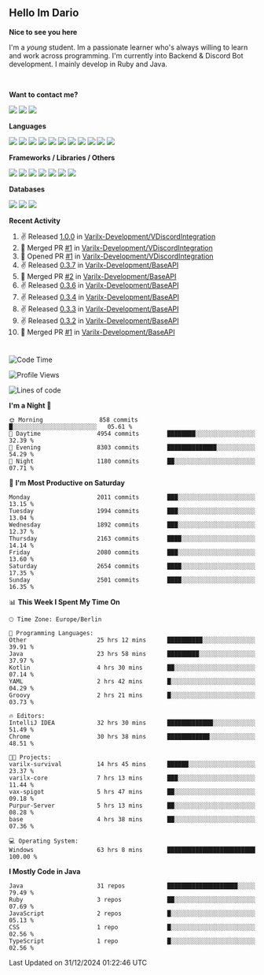 <h2>Hello Im Dario</h2>

**Nice to see you here**

I'm a *young* student. Im a passionate learner who's always willing to learn and work across
programming. I'm currently into Backend & Discord Bot development. I mainly develop in Ruby and Java.

<br/>

**Want to contact me?**

<a href="https://github.com/knerio"><img src="https://img.shields.io/badge/-Github-blue?style=for-the-badge&logo=github&logoColor=white"/></a> <a href="https://discord.com/users/639416958923702292"><img src="https://img.shields.io/badge/-knerio-blue?style=for-the-badge&logo=discord&logoColor=white"/></a> <a href="https://twitch.tv/dopalos_"><img src="https://img.shields.io/badge/-twitch-blue?style=for-the-badge&logo=twitch&logoColor=white"/></a>

**Languages**

<img src="https://img.shields.io/badge/-HTML-blue?style=for-the-badge&logo=html5&logoColor=white"/> <img src="https://img.shields.io/badge/-CSS-blue?style=for-the-badge&logo=CSS3&logoColor=white"/> <img src="https://img.shields.io/badge/-Javascript-blue?style=for-the-badge&logo=javascript&logoColor=white"/> <img src="https://img.shields.io/badge/-Typescript-blue?style=for-the-badge&logo=TypeScript&logoColor=white"/> <img src="https://img.shields.io/badge/-Java-blue?style=for-the-badge&logo=java&logoColor=white"/> <img src="https://img.shields.io/badge/-Kotlin-blue?style=for-the-badge&logo=kotlin&logoColor=white"/> <img src="https://img.shields.io/badge/-SQL-blue?style=for-the-badge&logo=MYSQL&logoColor=white"/> <img src="https://img.shields.io/badge/-Markdown-blue?style=for-the-badge&logo=Markdown&logoColor=white"/> <img src="https://img.shields.io/badge/-JSON-blue?style=for-the-badge&logo=JSON&logoColor=white"/> <img src="https://img.shields.io/badge/-Git-blue?style=for-the-badge&logo=Git&logoColor=white"/> <img src="https://img.shields.io/badge/-Ruby-blue?style=for-the-badge&logo=Ruby&logoColor=white"/>
<br/>

 **Frameworks / Libraries / Others**

<img src="https://img.shields.io/badge/-Bootstrap-blue?style=for-the-badge&logo=Bootstrap&logoColor=white"/> <img src="https://img.shields.io/badge/-Node.JS-blue?style=for-the-badge&logo=node.js&logoColor=white"/> <img src="https://img.shields.io/badge/-React-blue?style=for-the-badge&logo=React&logoColor=white"/> <img src="https://img.shields.io/badge/-Express-blue?style=for-the-badge&logo=Express&logoColor=white"/> <img src="https://img.shields.io/badge/-Next.Js-blue?style=for-the-badge&logo=Next.Js&logoColor=white"/> <img src="https://img.shields.io/badge/-Ruby_On_Rails-blue?style=for-the-badge&logo=ruby-on-rails&logoColor=white"/> <img src="https://img.shields.io/badge/-JDA-blue?style=for-the-badge&logo=JDA&logoColor=white"/>

**Databases**

<img src="https://img.shields.io/badge/-MongoDB-blue?style=for-the-badge&logo=mongodb&logoColor=white"/> <img src="https://img.shields.io/badge/-MariaDB-blue?style=for-the-badge&logo=MariaDB&logoColor=white"/>
<img src="https://img.shields.io/badge/-PostgreSQL-blue?style=for-the-badge&logo=PostgreSQl&logoColor=white"/>

**Recent Activity**

<!--RECENT_ACTIVITY:start-->
1. ✌️ Released [1.0.0](https://github.com/Varilx-Development/VDiscordIntegration/releases/tag/1.0.0) in [Varilx-Development/VDiscordIntegration](https://github.com/Varilx-Development/VDiscordIntegration)<br>
2. 🎉 Merged PR [#1](https://github.com/Varilx-Development/VDiscordIntegration/pull/1) in [Varilx-Development/VDiscordIntegration](https://github.com/Varilx-Development/VDiscordIntegration)<br>
3. 💪 Opened PR [#1](https://github.com/Varilx-Development/VDiscordIntegration/pull/1) in [Varilx-Development/VDiscordIntegration](https://github.com/Varilx-Development/VDiscordIntegration)<br>
4. ✌️ Released [0.3.7](https://github.com/Varilx-Development/BaseAPI/releases/tag/0.3.7) in [Varilx-Development/BaseAPI](https://github.com/Varilx-Development/BaseAPI)<br>
5. 🎉 Merged PR [#2](https://github.com/Varilx-Development/BaseAPI/pull/2) in [Varilx-Development/BaseAPI](https://github.com/Varilx-Development/BaseAPI)<br>
6. ✌️ Released [0.3.6](https://github.com/Varilx-Development/BaseAPI/releases/tag/0.3.6) in [Varilx-Development/BaseAPI](https://github.com/Varilx-Development/BaseAPI)<br>
7. ✌️ Released [0.3.4](https://github.com/Varilx-Development/BaseAPI/releases/tag/0.3.4) in [Varilx-Development/BaseAPI](https://github.com/Varilx-Development/BaseAPI)<br>
8. ✌️ Released [0.3.3](https://github.com/Varilx-Development/BaseAPI/releases/tag/0.3.3) in [Varilx-Development/BaseAPI](https://github.com/Varilx-Development/BaseAPI)<br>
9. ✌️ Released [0.3.2](https://github.com/Varilx-Development/BaseAPI/releases/tag/0.3.2) in [Varilx-Development/BaseAPI](https://github.com/Varilx-Development/BaseAPI)<br>
10. 🎉 Merged PR [#1](https://github.com/Varilx-Development/BaseAPI/pull/1) in [Varilx-Development/BaseAPI](https://github.com/Varilx-Development/BaseAPI)<br>
<!--RECENT_ACTIVITY:end-->
 
#

<!--START_SECTION:waka-->
![Code Time](http://img.shields.io/badge/Code%20Time-771%20hrs%2052%20mins-blue)

![Profile Views](http://img.shields.io/badge/Profile%20Views-0-blue)

![Lines of code](https://img.shields.io/badge/From%20Hello%20World%20I%27ve%20Written-801.1%20thousand%20lines%20of%20code-blue)

**I'm a Night 🦉** 

```text
🌞 Morning                858 commits         █░░░░░░░░░░░░░░░░░░░░░░░░   05.61 % 
🌆 Daytime                4954 commits        ████████░░░░░░░░░░░░░░░░░   32.39 % 
🌃 Evening                8303 commits        ██████████████░░░░░░░░░░░   54.29 % 
🌙 Night                  1180 commits        ██░░░░░░░░░░░░░░░░░░░░░░░   07.71 % 
```
📅 **I'm Most Productive on Saturday** 

```text
Monday                   2011 commits        ███░░░░░░░░░░░░░░░░░░░░░░   13.15 % 
Tuesday                  1994 commits        ███░░░░░░░░░░░░░░░░░░░░░░   13.04 % 
Wednesday                1892 commits        ███░░░░░░░░░░░░░░░░░░░░░░   12.37 % 
Thursday                 2163 commits        ████░░░░░░░░░░░░░░░░░░░░░   14.14 % 
Friday                   2080 commits        ███░░░░░░░░░░░░░░░░░░░░░░   13.60 % 
Saturday                 2654 commits        ████░░░░░░░░░░░░░░░░░░░░░   17.35 % 
Sunday                   2501 commits        ████░░░░░░░░░░░░░░░░░░░░░   16.35 % 
```


📊 **This Week I Spent My Time On** 

```text
🕑︎ Time Zone: Europe/Berlin

💬 Programming Languages: 
Other                    25 hrs 12 mins      ██████████░░░░░░░░░░░░░░░   39.91 % 
Java                     23 hrs 58 mins      █████████░░░░░░░░░░░░░░░░   37.97 % 
Kotlin                   4 hrs 30 mins       ██░░░░░░░░░░░░░░░░░░░░░░░   07.14 % 
YAML                     2 hrs 42 mins       █░░░░░░░░░░░░░░░░░░░░░░░░   04.29 % 
Groovy                   2 hrs 21 mins       █░░░░░░░░░░░░░░░░░░░░░░░░   03.73 % 

🔥 Editors: 
IntelliJ IDEA            32 hrs 30 mins      █████████████░░░░░░░░░░░░   51.49 % 
Chrome                   30 hrs 38 mins      ████████████░░░░░░░░░░░░░   48.51 % 

🐱‍💻 Projects: 
varilx-survival          14 hrs 45 mins      ██████░░░░░░░░░░░░░░░░░░░   23.37 % 
varilx-core              7 hrs 13 mins       ███░░░░░░░░░░░░░░░░░░░░░░   11.44 % 
vax-spigot               5 hrs 47 mins       ██░░░░░░░░░░░░░░░░░░░░░░░   09.18 % 
Purpur-Server            5 hrs 13 mins       ██░░░░░░░░░░░░░░░░░░░░░░░   08.28 % 
base                     4 hrs 38 mins       ██░░░░░░░░░░░░░░░░░░░░░░░   07.36 % 

💻 Operating System: 
Windows                  63 hrs 8 mins       █████████████████████████   100.00 % 
```

**I Mostly Code in Java** 

```text
Java                     31 repos            ████████████████████░░░░░   79.49 % 
Ruby                     3 repos             ██░░░░░░░░░░░░░░░░░░░░░░░   07.69 % 
JavaScript               2 repos             █░░░░░░░░░░░░░░░░░░░░░░░░   05.13 % 
CSS                      1 repo              █░░░░░░░░░░░░░░░░░░░░░░░░   02.56 % 
TypeScript               1 repo              █░░░░░░░░░░░░░░░░░░░░░░░░   02.56 % 
```




 Last Updated on 31/12/2024 01:22:46 UTC
<!--END_SECTION:waka-->

